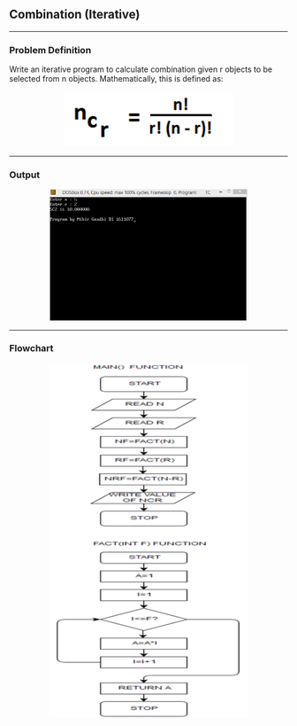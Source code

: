 ## Combination (Iterative)

-----------------------------------------
### Problem Definition
Write an iterative program to calculate <storng> combination </strong> given r objects to be selected from n objects. Mathematically, this is defined as:
<p align="center">
    <img height=100px src="./ncr.png">
</p>

------------------------------------------
### Output
<p align="center">
    <img width=360px src="./output.png">
</p>

------------------------------------------
### Flowchart

<p align="center">
 <img width=360px height=640px src="./flowchart.png" alt="Flowchart">
</p>

